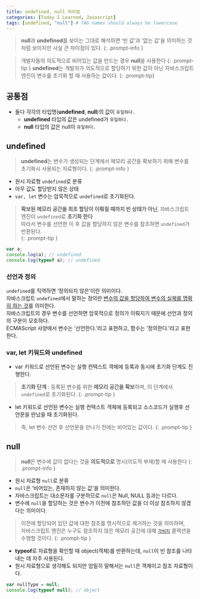 ```yaml
---
title: undefined, null 차이점
categories: [Today I Learned, Javascript]
tags: [undefined, "null"] # TAG names should always be lowercase
---
```


> **null**과 **undefined**를 보이는 그대로 해석하면 ‘빈 값’과 ‘없는 값’을 의미하는 것처럼 보이지만 사실 큰 차이점이 있다.
{: .prompt-info }

> 개발자들의 의도적으로 비어있는 값을 만드는 경우 **null**을 사용한다
{: .prompt-tip }
> **undefined**는 개발자가 의도적으로 할당하기 위한 값이 아닌 자바스크립트 엔진이 변수를 초기화 할 때 사용하는 값이다.
{: .prompt-tip}

## 공통점

- 둘다 각각의 타입명(**undefined**, **null**)의 값이 `유일하다.`
    + **undefined** 타입의 값은 undefined가 `유일하다.`
    + **null** 타입의 값은 null이 `유일하다.`

## undefined

> **undefined**는 변수가 생성되는 단계에서 메모리 공간을 확보하기 위해 변수를 초기화시 사용되는 자료형이다.
{: .prompt-info }

- 원시 자료형 `undefined`로 분류
- 아무 값도 할당받지 않은 상태
- `var, let` 변수는 암묵적으로 `undefined`로 초기화된다.

> **확보된 메모리 공간을 최초 할당이 이뤄질 때까지 빈 상태가 아닌**, 자바스크립트 엔진이 `undefined`로 **초기화 한다**<br>
> 따라서 변수를 선언한 이 후 값을 할당하지 않은 변수를 참조하면 `undefined`가 반환된다.<br>
{: .prompt-tip }  

```js
var a;
console.log(a); // undefined
console.log(typeof a); // undefined
```

### 선언과 정의

`undefined`를 직역하면 ‘정의되지 않은’이란 의미이다.<br>
자바스크립트 `undefined`에서 말하는 정의란 <u>변수의 값을 할당하여 변수의 실체를 명확히 하는 것</u>를 의미한다.<br>
자바스크립트의 경우 변수를 선언하면 암묵적으로 정의가 이뤄지기 때문에 선언과 정의의 구분이 모호하다.<br>
ECMAScript 사양에서 변수는 ‘선언한다.’라고 표현하고, 함수는 ‘정의한다.’라고 표현한다.<br>

### var, let 키워드와 undefined

- var 키워드로 선언된 변수는 실행 컨텍스트 객체에 등록과 동시에 초기화 단계도 진행한다.

> **초기화 단계** : 등록된 변수를 위한 **메모리 공간을 확보**하며, 이 단계에서 `undefined`로 초기화된다.
{: .prompt-tip }

- let 키워드로 선언된 변수는 실행 컨텍스트 객체에 등록되고 소스코드가 실행후 선언문을 만났을 때 초기화된다.

> 즉, let 변수 선언 후 선언문을 만나기 전에는 비어있는 값이다.
{: .prompt-tip }

## null
> **null**은 변수에 값이 없다는 것을 **의도적으로** 명시(의도적 부재)할 때 사용한다
{: .prompt-info }

- 원시 자료형 `null`로 분류
- `null`은 ‘비어있는, 존재하지 않는 값'을 의미한다.
- 자바스크립트는 대소문자를 구분하므로 `null`은 Null, NULL 등과는 다르다.
- 변수에 `null`을 할당하는 것은 변수가 이전에 참조하던 값을 더 이상 참조하지 않겠다는 의미이다.

> 이전에 할당되어 있던 값에 대한 참조를 명시적으로 제거하는 것을 의미하며,<br>자바스크립트 엔진은 누구도 참조하지 않은 메모리 공간에 대해 [`가비지`](https://hanamon.kr/%ea%b0%80%eb%b9%84%ec%a7%80%ec%bb%ac%eb%a0%89%ec%85%98%ec%9d%b4%eb%9e%80/) 콜렉션을 수행할 것이다.
{: .prompt-tip }

- **typeof**로 자료형을 확인할 때 object(객체)를 반환하는데, `null`이 빈 참조를 나타내는 데 자주 사용된다.
- 원시 자료형으로 생각해도 되지만 엄밀히 말해서는 `null`은 객체이고 참조 자료형이다.

```js
var nullType = null;
console.log(typeof null); // object
```

